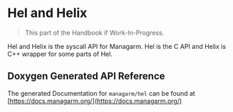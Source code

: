 # Hel and Helix

> This part of the Handbook if Work-In-Progress.

Hel and Helix is the syscall API for Managarm.
Hel is the C API and Helix is C++ wrapper for some parts of Hel.

## Doxygen Generated API Reference
The generated Documentation for `managarm/hel` can be found at [https://docs.managarm.org/](https://docs.managarm.org/)
